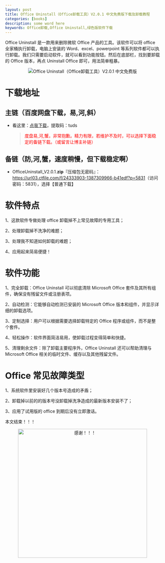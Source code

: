 ```yaml
---
layout: post
title: Office Uninstall（Office卸载工具）V2.0.1 中文免费版下载及卸载教程
categories: [books]
description: some word here
keywords: Office卸载,Office Uninstall,绿色版软件下载
---
```


Office Uninstall 是一款用来删除微软 Office 产品的工具。该软件可以将 office 全家桶执行卸载，电脑上安装的 Word、excel、powerpoint 等系列软件都可以执行卸载。我们只需要启动软件，就可以看到功能按钮。然后在底部栏，找到要卸载的 Office 版本，再点 Uninstall Office 即可，用法简单粗暴。

<div align="center"><img src="https://qweree.cn/wp-content/uploads/2024/10/office-uinstall-tuya.jpg" alt="Office Uninstall（Office卸载工具）V2.0.1 中文免费版"></div>

# 下载地址

## 主链（百度网盘下载，易,河,斜）

- 看这里：[点我下载](https://pan.baidu.com/s/1iMXUbSbtZQZjDcqDmnWUyw?pwd=tuds)，提取码：tuds

  > <p style="color:red" >度盘易,河,蟹，非常抱歉。精力有限，若维护不及时，可以选择下面稳定的备链下载。（或留言让博主补链）</p>

## 备链（防,河,蟹，速度稍慢，但下载稳定啊）

- OfficeUninstall_V2.0.1.**zip**『压缩包无密码』：<https://url03.ctfile.com/f/24333903-1387309966-b41edf?p=5831>（访问密码：5831），选择【普通下载】

# 软件特点

1、这款软件专做处理 office 卸载掉不上常见故障的专用工具；

2、处理卸载掉不洗净的难题；

3、处理我不知道如何卸载的难题；

4、应用起来简易便捷！

# 软件功能

1、完全卸载：Office Uninstall 可以彻底清除 Microsoft Office 套件及其所有组件，确保没有残留文件或注册表项。

2、自动检测：它能够自动检测已安装的 Microsoft Office 版本和组件，并显示详细的卸载选项。

3、定制选择：用户可以根据需要选择卸载特定的 Office 程序或组件，而不是整个套件。

4、轻松操作：软件界面简洁易用，使卸载过程变得简单和快捷。

5、清理剩余文件：除了卸载主要程序外，Office Uninstall 还可以帮助清理与 Microsoft Office 相关的临时文件、缓存以及其他残留文件。

# Office 常见故障类型

1、系统软件里安装好几个版本号造成的矛盾；

2、卸载掉以前的的版本号没卸载掉洗净造成的最新版本安装不了；

3、应用了试用版的 office 到期后没有立即激话。

本文结束！！！

<div align="center"><img src="https://pic.imgdb.cn/item/6707df6bd29ded1a8ce37031.gif" alt="感谢！！！" width="420px" height="auto"/></div>
